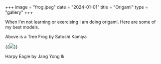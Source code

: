 +++
image = "frog.jpeg"
date = "2024-01-01"
title = "Origami"
type = "gallery"
+++

When I'm not learning or exercising I am doing origami. Here are some of my best models.

Above is a Tree Frog by Satoshi Kamiya

{{<image src="eagle.jpeg">}}

Harpy Eagle by Jang Yong Ik